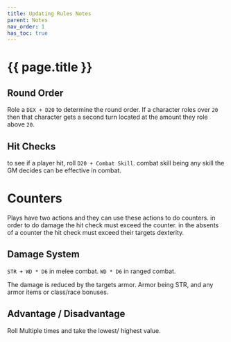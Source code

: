 ```yaml
---
title: Updating Rules Notes
parent: Notes
nav_order: 1
has_toc: true
---
```

# {{ page.title }}

## Round Order
Role a `DEX + D20` to determine the round order.
If a character roles over `20` then that character gets a second turn located at the amount they role above `20`.

## Hit Checks
to see if a player hit, roll `D20 + Combat Skill`.
combat skill being any skill the GM decides can be effective in combat.

# Counters
Plays have two actions and they can use these actions to do counters. 
in order to do damage the hit check must exceed the counter.
in the absents of a counter the hit check must exceed their targets dexterity.

## Damage System
`STR + WD * D6` in melee combat.
`WD * D6` in ranged combat.

The damage is reduced by the targets armor. Armor being STR, and any armor items or class/race bonuses.

## Advantage / Disadvantage
Roll Multiple times and take the lowest/ highest value.